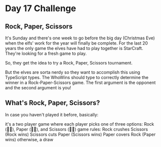 # Day 17 Challenge

## Rock, Paper, Scissors

It's Sunday and there's one week to go before the big day (Christmas Eve) when the elfs' work for the year will finally be complete. For the last 20 years the only game the elves have had to play together is StarCraft. They're looking for a fresh game to play.

So, they get the idea to try a Rock, Paper, Scissors tournament.

But the elves are sorta nerdy so they want to accomplish this using TypeScript types. The WhoWins should type to correctly determine the winner in a Rock-Paper-Scissors game. The first argument is the opponent and the second argument is you!

## What's Rock, Paper, Scissors?

In case you haven't played it before, basically:

it's a two player game where each player picks one of three options: Rock (👊🏻), Paper (🖐🏾), and Scissors (✌🏽)
game rules:
Rock crushes Scissors (Rock wins)
Scissors cuts Paper (Scissors wins)
Paper covers Rock (Paper wins)
otherwise, a draw
